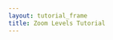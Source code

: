 ```yaml
---
layout: tutorial_frame
title: Zoom Levels Tutorial
---
```

<script type="module">
	import L, {Map, TileLayer} from 'leaflet';

	const map = new Map('map', {
		minZoom: 0,
		maxZoom: 0
	});

	const cartodbAttribution = '&copy; <a href="https://www.openstreetmap.org/copyright">OpenStreetMap</a> contributors, &copy; <a href="https://carto.com/attribution">CARTO</a>';

	const positron = new TileLayer('https://{s}.basemaps.cartocdn.com/light_all/{z}/{x}/{y}.png', {
		attribution: cartodbAttribution
	}).addTo(map);

	map.setView([0, 0], 0);

	window.L = L; // only for debugging in the developer console
	window.map = map; // only for debugging in the developer console
</script>
